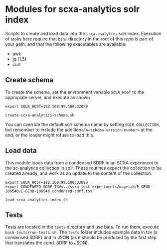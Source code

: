 # Modules for scxa-analytics solr index

Scripts to create and load data into the `scxa-analytics` solr index. Execution of tasks here require that `bin/` directory in the root of this repo is part of your path, and that the following executables are available:

- awk
- jq (1.5)
- curl


## Create schema

To create the schema, set the envronment variable `SOLR_HOST` to the appropiate server, and execute as shown

```
export SOLR_HOST=192.168.99.100:32080

create-scxa-analytics-schema.sh
```

You can override the default solr schema name by setting `SOLR_COLLECTION`, but remember to include the additional `v<schema-version-number>` at the end, or the loader might refuse to load this.

## Load data

This module loads data from a condensed SDRF in an SCXA experiment to the sc-analytics collection in solr. These routines expect the collection to be created already, and work as an update to the content of the collection.

```
export SOLR_HOST=192.168.99.100:32080
export CONDENSED_SDRF_TSV=../scxa-test-experiments/magetab/E-GEOD-106540/E-GEOD-106540.condensed-sdrf.tsv

load_scxa_analytics_index.sh 
```

## Tests

Tests are located in the `tests` directory and use bats. To run them, execute `bash tests/run-tests.sh`. The `tests` folder includes example data in tsv (a condensed SDRF) and in JSON (as it should be produced by the first step that translates the cond. SDRF to JSON).
